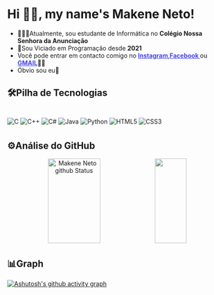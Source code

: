 # Hi 👋🏾, my name's Makene Neto!
<ul>
    <li>🧑🏿‍💻Atualmente, sou estudante de Informática no <b>Colégio Nossa Senhora da Anunciação</b></li>
    <li>💓Sou Viciado em Programação desde <b>2021</b></li>
    <li>Você pode entrar em contacto comigo no <a style="color: rgb(69, 69, 228)" href="https://www.instagram.com/n.makeny/"><b>Instagram</b></a>,<a style="color: rgb(69, 69, 228)" href="https://www.facebook.com/N.Makeny" target="_blank"><b>Facebook </b></a> ou <a style="color: rgb(69, 69, 228)" href="mailto:cmp.1a.makeneto17@gmailcom" target="_blank"><b>GMAIL</b></a>🤝🏾</li>
    <li> Óbvio sou eu🙈</li>
</ul>


## 🛠️Pilha de Tecnologias

<div style="display: inline_block; margin: 35px 0px;">

<img align="center" src="https://img.shields.io/badge/C-00599C?style=for-the-badge&logo=c&logoColor=white" alt="C"></img>
<img align="center" src="https://img.shields.io/badge/C%2B%2B-00599C?style=for-the-badge&logo=c%2B%2B&logoColor=white" alt="C++"></img>
<img align="center" src="https://img.shields.io/badge/C%23-239120?style=for-the-badge&logo=c-sharp&logoColor=whit" alt="C#"></img>
<img align="center" src="https://img.shields.io/badge/Java-ED8B00?style=for-the-badge&logo=openjdk&logoColor=white" alt="Java"></img>
<img align="center" src="https://img.shields.io/badge/Python-14354C?style=for-the-badge&logo=python&logoColor=white" alt="Python"></img>
<img align="center" src="https://img.shields.io/badge/HTML5-E34F26?style=for-the-badge&logo=html5&logoColor=white" alt="HTML5"></img>
<img align="center" src="https://img.shields.io/badge/CSS3-1572B6?style=for-the-badge&logo=css3&logoColor=white" alt="CSS3"></img>
</div>

## ⚙️Análise do GitHub
<div align="center">
        <img width="49%" height="195px" src="https://github-readme-stats.vercel.app/api?username=makeneto&show_icons=true&count_private=true&hide_border=true&title_color=08112b&text_color=4c9e7b&bg_color=d1feff" alt="Makene Neto github Status"/>
        <img width="38%" height="195px" src="https://github-readme-stats.vercel.app/api/top-langs/?username=makeneto&layout=compact&hide_border=true&title_color=08112b&text_color4c9e7b&bg&bg_color=d1feff"/>
</div>

## 📊Graph
[![Ashutosh's github activity graph](https://github-readme-activity-graph.vercel.app/graph?username=makeneto&bg_color=d1feff&color=08112b&line=4c9e7b&point=053f5c&area=true&hide_border=true)](https://github.com/ashutosh00710/github-readme-activity-graph)
